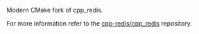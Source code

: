 Modern CMake fork of cpp_redis.

For more information refer to the [cpp-redis/cpp_redis](https://github.com/cpp-redis/cpp_redis) repository.